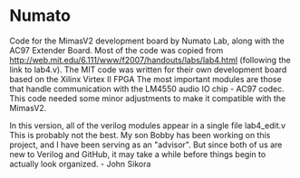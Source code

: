 # Numato
Code for the MimasV2 development board by Numato Lab, along with the AC97 Extender Board. Most of the code was copied from
http://web.mit.edu/6.111/www/f2007/handouts/labs/lab4.html (following the link to lab4.v).
The MIT code was written for their own development board based on the Xilinx Virtex II FPGA
The most important modules are those that handle communication with the LM4550 audio IO chip - AC97 codec.
This code needed some minor adjustments to make it compatible with the MimasV2.

In this version, all of the verilog modules appear in a single file lab4_edit.v
This is probably not the best.
My son Bobby has been working on this project, and I have been serving as an "advisor". But since both of us are new 
to Verilog and GitHub, it may take a while before things begin to actually look organized.  - John Sikora
